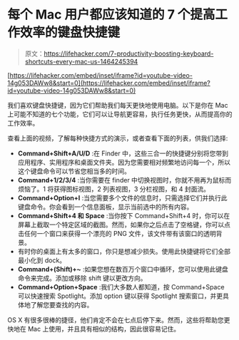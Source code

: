 # 每个 Mac 用户都应该知道的 7 个提高工作效率的键盘快捷键

> 原文：<https://lifehacker.com/7-productivity-boosting-keyboard-shortcuts-every-mac-us-1464245394>

 [https://lifehacker.com/embed/inset/iframe?id=youtube-video-14g053DAWw8&start=0](https://lifehacker.com/embed/inset/iframe?id=youtube-video-14g053DAWw8&start=0) 

我们喜欢键盘快捷键，因为它们帮助我们每天更快地使用电脑。以下是你在 Mac 上可能不知道的七个功能，它们可以让导航更容易，执行任务更快，从而提高你的工作效率。



查看上面的视频，了解每种快捷方式的演示，或者查看下面的列表，供我们选择:

*   **Command+Shift+A/U/D** :在 Finder 中，这些三合一的快捷键分别将您带到应用程序、实用程序和桌面文件夹。因为您需要相对频繁地访问每一个，所以这个键盘命令可以节省您相当多的时间。
*   **Command+1/2/3/4** :当你需要在 finder 中切换视图时，你就不用再为鼠标而烦恼了。1 将获得图标视图，2 列表视图，3 分栏视图，和 4 封面流。
*   **Command+Option+I** :当您需要多个文件的信息时，只需选择它们并执行此键盘命令。你会看到一个信息面板，显示当前选中的所有内容。
*   **Command+Shift+4 和 Space** :当你按下 Command+Shift+4 时，你可以在屏幕上截取一个特定区域的截图。然而，如果你之后点击了空格键，你可以点击任何一个窗口来获得一个漂亮的 PNG 文件，该文件带有该窗口的透明背景。
*   有时你的桌面上有太多的窗口，你只是想减少损失。使用此快捷键将它们全部最小化到 dock。
*   **Command+(Shift)+~** :如果您想在数百万个窗口中循环，您可以使用此键盘命令来完成。添加或移除 shift 键以更改方向。
*   **Command+Option+Space** :我们大多数人都知道，按 Command+Space 可以快速搜索 Spotlight。添加 option 键以获得 Spotlight 搜索窗口，并更具体地了解您要查找的内容。

OS X 有很多很棒的捷径，他们肯定不会在七点后停下来。然而，这些将帮助您更快地在 Mac 上使用，并且具有相似的结构，因此很容易记住。